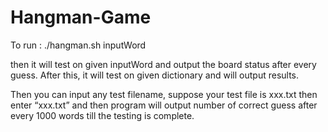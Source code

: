 # Hangman-Game

To run :
./hangman.sh inputWord

then it will test on given inputWord and output the board status after every guess. After this, it will test on given dictionary and will output results.

Then you can input any test filename, suppose your test file is xxx.txt then enter “xxx.txt” and then program will output number of correct guess after every 1000 words till the testing is complete.